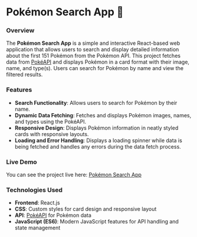 # Pokémon Search App 🐾

### Overview
The **Pokémon Search App** is a simple and interactive React-based web application that allows users to search and display detailed information about the first 151 Pokémon from the Pokémon API. This project fetches data from [PokéAPI](https://pokeapi.co) and displays Pokémon in a card format with their image, name, and type(s). Users can search for Pokémon by name and view the filtered results.

### Features
- **Search Functionality**: Allows users to search for Pokémon by their name.
- **Dynamic Data Fetching**: Fetches and displays Pokémon images, names, and types using the PokéAPI.
- **Responsive Design**: Displays Pokémon information in neatly styled cards with responsive layouts.
- **Loading and Error Handling**: Displays a loading spinner while data is being fetched and handles any errors during the data fetch process.

### Live Demo
You can see the project live here: [Pokémon Search App](#)

### Technologies Used
- **Frontend**: React.js
- **CSS**: Custom styles for card design and responsive layout
- **API**: [PokéAPI](https://pokeapi.co/) for Pokémon data
- **JavaScript (ES6)**: Modern JavaScript features for API handling and state management

